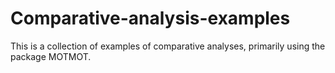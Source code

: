 # Comparative-analysis-examples

This is a collection of examples of comparative analyses, primarily using the package MOTMOT.
